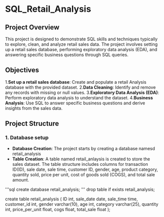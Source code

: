 # SQL_Retail_Analysis

## Project Overview

This project is designed to demonstrate SQL skills and techniques typically to explore, clean, and analyze retail sales data. The project involves setting up a retail sales database, performing exploratory data analysis (EDA), and answering specific business questions through SQL queries.

## Objectives

1.**Set up a retail sales database**: Create and populate a retail Analysis database with the provided dataset.
2.**Data Cleaning**: Identify and remove any records with missing or null values.
3.**Exploratory Data Analysis (EDA)**: Perform exploratory data analysis to understand the dataset.
4.**Business Analysis**: Use SQL to answer specific business questions and derive insights from the sales data.

## Project Structure

### 1. Database setup 
* **Database Creation**: The project starts by creating a database namesd retail_analysis
* **Table Creation**: A table named retail_anlaysis is created to store the sales dataset. The table structure includes columns for transaction ID(ID), sale date, sale time, customer ID, gender, age, product category, quantity sold, price per unit, cost of goods sold (COGS), and total sale amount.

'''sql
create database retail_analysis;
'''
drop table if exists retail_analysis;

create table retail_analysis (
ID int,
sale_date date,
sale_time time,
	customer_id	int,
    gender	varchar(10),
    age	int,
    category varchar(25),
    quantity int, 
    price_per_unit float,
    cogs float,
    total_sale float
);
